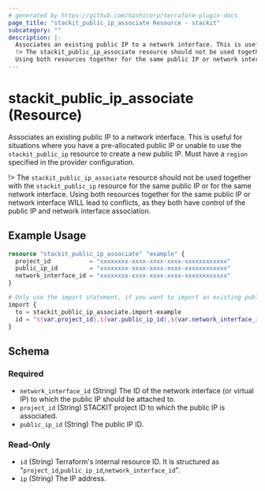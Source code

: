 ```yaml
---
# generated by https://github.com/hashicorp/terraform-plugin-docs
page_title: "stackit_public_ip_associate Resource - stackit"
subcategory: ""
description: |-
  Associates an existing public IP to a network interface. This is useful for situations where you have a pre-allocated public IP or unable to use the stackit_public_ip resource to create a new public IP. Must have a region specified in the provider configuration.
  !> The stackit_public_ip_associate resource should not be used together with the stackit_public_ip resource for the same public IP or for the same network interface.
  Using both resources together for the same public IP or network interface WILL lead to conflicts, as they both have control of the public IP and network interface association.
---
```


# stackit_public_ip_associate (Resource)

Associates an existing public IP to a network interface. This is useful for situations where you have a pre-allocated public IP or unable to use the `stackit_public_ip` resource to create a new public IP. Must have a `region` specified in the provider configuration.

!> The `stackit_public_ip_associate` resource should not be used together with the `stackit_public_ip` resource for the same public IP or for the same network interface. 
Using both resources together for the same public IP or network interface WILL lead to conflicts, as they both have control of the public IP and network interface association.

## Example Usage

```terraform
resource "stackit_public_ip_associate" "example" {
  project_id           = "xxxxxxxx-xxxx-xxxx-xxxx-xxxxxxxxxxxx"
  public_ip_id         = "xxxxxxxx-xxxx-xxxx-xxxx-xxxxxxxxxxxx"
  network_interface_id = "xxxxxxxx-xxxx-xxxx-xxxx-xxxxxxxxxxxx"
}

# Only use the import statement, if you want to import an existing public ip associate
import {
  to = stackit_public_ip_associate.import-example
  id = "${var.project_id},${var.public_ip_id},${var.network_interface_id}"
}
```

<!-- schema generated by tfplugindocs -->
## Schema

### Required

- `network_interface_id` (String) The ID of the network interface (or virtual IP) to which the public IP should be attached to.
- `project_id` (String) STACKIT project ID to which the public IP is associated.
- `public_ip_id` (String) The public IP ID.

### Read-Only

- `id` (String) Terraform's internal resource ID. It is structured as "`project_id`,`public_ip_id`,`network_interface_id`".
- `ip` (String) The IP address.
